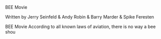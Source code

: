 BEE Movie

Written by Jerry Seinfeld & Andy Robin & Barry Marder & Spike Feresten


BEE Movie
According to all known laws of aviation, there is no way a bee shou
